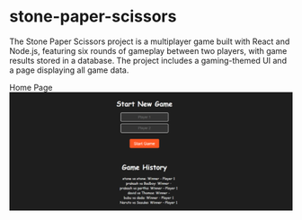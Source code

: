 # stone-paper-scissors

The Stone Paper Scissors project is a multiplayer game built with React and Node.js, featuring six rounds of gameplay between two players, with game results stored in a database. The project includes a gaming-themed UI and a page displaying all game data.

Home Page
![image alt](https://github.com/Prakashshelby/stone-paper-scissors/blob/26cb995ecf90fbdab8ec6aa83c0d1c70a7bb1e47/Home.png)
